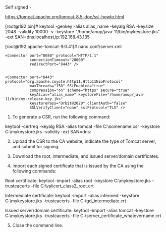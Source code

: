 Self signed - 

https://tomcat.apache.org/tomcat-8.5-doc/ssl-howto.html

[root@192 bin]# keytool -genkey -alias alias_name -keyalg RSA -keysize 2048 -validity 10000 -v -keystore "/home/anup/java-11/bin/mykeystore.jks" -ext SAN=dns:localhost,ip:192.168.43.135


[root@192 apache-tomcat-9.0.41]# nano conf/server.xml

    <Connector port="8080" protocol="HTTP/1.1"
               connectionTimeout="20000"
               redirectPort="8443" />
 

    <Connector port="8443" protocol="org.apache.coyote.http11.Http11NioProtocol"
               maxThreads="150" SSLEnabled="true"
               compression="on" scheme="https" secure="true"
               keyAlias="alias_name" keystoreFile="/home/anup/java-11/bin/my-release-key.jks"
               keystorePass="Orbit@2020" clientAuth="false"
               SSLVerifyClient="none" sslProtocol="TLS" />



1. To generate a CSR, run the following command:

keytool -certreq -keyalg RSA -alias tomcat -file C:\somename.csr -keystore C:\mykeystore.jks -validity <daysValid> -ext SAN=dns:<domainname>

2. Upload the CSR to the CA website, indicate the type of Tomcat server, and submit for signing.

3. Download the root, intermediate, and issued server/domain certificates.

4. Import each signed certificate that is issued by the CA using the following commands:

Root certificate:
keytool -import -alias root -keystore C:\mykeystore.jks -trustcacerts -file C:\valicert_class2_root.crt

Intermediate certificate:
keytool -import -alias intermed -keystore C:\mykeystore.jks -trustcacerts -file C:\gd_intermediate.crt

Issued server/domain certificate:
keytool -import -alias tomcat -keystore C:\mykeystore.jks -trustcacerts -file C:\server_certificate_whatevername.crt

5. Close the command line.
